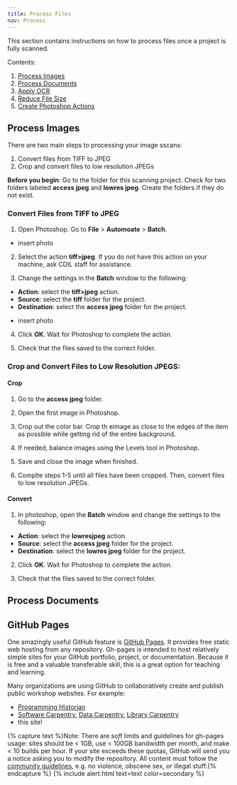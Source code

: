 ```yaml
---
title: Process Files
nav: Process
---
```


This section contains instructions on how to process files once a project is fully scanned.

Contents:

1. [Process Images](#images)
2. [Process Documents](#documents)
3. [Apply OCR](#ocr)
4. [Reduce File Size](#reduce)
5. [Create Photoshop Actions](#actions)

## Process Images

There are two main steps to processing your image sscans:

1. Convert files from TIFF to JPEG
2. Crop and convert files to low resolution JPEGs

**Before you begin**: Go to the folder for this scanning project. Check for two folders labeled **access jpeg** and **lowres jpeg**. Create the folders if they do not exist. 

### Convert Files from TIFF to JPEG

1. Open Photoshop. Go to **File** > **Automoate** > **Batch**.

* insert photo

2. Select the action **tiff>jpeg**. If you do not have this action on your machine, ask CDIL staff for assistance. 

3. Change the settings in the **Batch** window to the following:

- **Action**: select the **tiff>jpeg** action.
- **Source**: select the **tiff** folder for the project. 
- **Destination**: select the **access jpeg** folder for the project. 

* insert photo

4. Click **OK**. Wait for Photoshop to complete the action.

5. Check that the files saved to the correct folder. 

### Crop and Convert Files to Low Resolution JPEGS:

#### Crop

1. Go to the **access jpeg** folder. 

2. Open the first image in Photoshop. 

3. Crop out the color bar. Crop th eimage as close to the edges of the item as possible while getting rid of the entire background.

4. If needed, balance images using the Levels tool in Photoshop.

5. Save and close the image when finished.

6. Complte steps 1-5 until all files have been cropped. Then, convert files to low resolution JPEGs.

#### Convert

1. In photoshop, open the **Batch** window and change the settings to the following:

- **Action**: select the **lowresjpeg** action.
- **Source**: select the **access jpeg** folder for the project.
- **Destination**: select the **lowres jpeg** folder for the project.

2. Click **OK**. Wait for Photoshop to complete the action.

3. Check that the files saved to the correct folder. 

## Process Documents



## GitHub Pages 

One amazingly useful GitHub feature is [GitHub Pages](https://guides.github.com/features/pages/).
It provides free static web hosting from any repository.
Gh-pages is intended to host relatively simple sites for your GitHub portfolio, project, or documentation.
Because it is free and a valuable transferable skill, this is a great option for teaching and learning.

Many organizations are using GitHub to collaboratively create and publish public workshop websites. 
For example: 

- [Programming Historian](http://programminghistorian.org/)
- [Software Carpentry](https://software-carpentry.org/), [Data Carpentry](http://www.datacarpentry.org/), [Library Carpentry](https://librarycarpentry.org/)
- this site!

{% capture text %}Note:
There are *soft* limits and guidelines for gh-pages usage: sites should be < 1GB, use < 100GB bandwidth per month, and make < 10 builds per hour.
If your site exceeds these quotas, GitHub will send you a notice asking you to modify the repository.
All content must follow the [community guidelines](https://help.github.com/articles/github-community-guidelines/), e.g. no violence, obscene sex, or illegal stuff.{% endcapture %}
{% include alert.html text=text color=secondary %}
